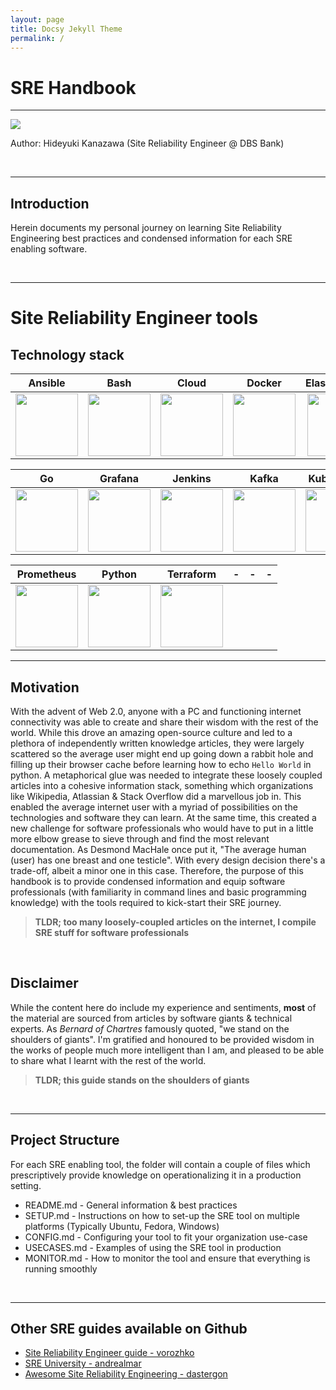 ```yaml
---
layout: page
title: Docsy Jekyll Theme
permalink: /
---
```


# SRE Handbook
---

![](assets/static/sre-banner.png)

Author: Hideyuki Kanazawa (Site Reliability Engineer @ DBS Bank)

<br>

---

## Introduction
Herein documents my personal journey on learning Site Reliability Engineering best practices and condensed information for each SRE enabling software. 

<br>

---

# Site Reliability Engineer tools

## Technology stack

Ansible | Bash | Cloud | Docker | Elasticsearch | Git
:-------------------------:|:-------------------------:|:-------------------------:|:-------------------------:|:-------------------------:|:-------------------------:
<img src="assets/static/ansible.png" width="100">  |  <img src="assets/static/bash.png" width="100"> | <img src="assets/static/aws.jpg" width="100"> | <img src="assets/static/docker.png" width="100"> | <img src="assets/static/elasticsearch.png" width="100"> | <img src="assets/static/git.png" width="100">

Go | Grafana | Jenkins | Kafka | Kubernetes | Nginx
:-------------------------:|:-------------------------:|:-------------------------:|:-------------------------:|:-------------------------:|:-------------------------:
<img src="assets/static/go.png" width="100">  |  <img src="assets/static/grafana.jpg" width="100"> | <img src="assets/static/jenkins.png" width="100"> | <img src="assets/static/kafka.png" width="100"> | <img src="assets/static/kubernetes.png" width="100"> | <img src="assets/static/nginx.png" width="100">

Prometheus | Python | Terraform | - | - | -
:-------------------------:|:-------------------------:|:-------------------------:|:-------------------------:|:-------------------------:|:-------------------------:
<img src="assets/static/prometheus.png" width="100">  |  <img src="assets/static/python.png" width="100"> | <img src="assets/static/terraform.png" width="100"> 



---

## Motivation
With the advent of Web 2.0, anyone with a PC and functioning internet connectivity was able to create and share their wisdom with the rest of the world. While this drove an amazing open-source culture and led to a plethora of independently written knowledge articles, they were largely scattered so the average user might end up going down a rabbit hole and filling up their browser cache before learning how to echo `Hello World` in python. A metaphorical glue was needed to integrate these loosely coupled articles into a cohesive information stack, something which organizations like Wikipedia, Atlassian & Stack Overflow did a marvellous job in. This enabled the average internet user with a myriad of possibilities on the technologies and software they can learn. At the same time, this created a new challenge for software professionals who would have to put in a little more elbow grease to sieve through and find the most relevant documentation. As Desmond MacHale once put it, "The average human (user) has one breast and one testicle". With every design decision there's a trade-off, albeit a minor one in this case. Therefore, the purpose of this handbook is to provide condensed information and equip software professionals (with familiarity in command lines and basic programming knowledge) with the tools required to kick-start their SRE journey.

> **TLDR; too many loosely-coupled articles on the internet, I compile SRE stuff for software professionals**

<br>

## Disclaimer
While the content here do include my experience and sentiments, **most** of the material are sourced from articles by software giants & technical experts. As *Bernard of Chartres* famously quoted, "we stand on the shoulders of giants". I'm gratified and honoured to be provided wisdom in the works of people much more intelligent than I am, and pleased to be able to share what I learnt with the rest of the world. 

> **TLDR; this guide stands on the shoulders of giants** 

<br>


---


## Project Structure

For each SRE enabling tool, the folder will contain a couple of files which prescriptively provide knowledge on operationalizing it in a production setting. 

- README.md - General information & best practices
- SETUP.md - Instructions on how to set-up the SRE tool on multiple platforms (Typically Ubuntu, Fedora, Windows)
- CONFIG.md - Configuring your tool to fit your organization use-case
- USECASES.md - Examples of using the SRE tool in production
- MONITOR.md - How to monitor the tool and ensure that everything is running smoothly


<br>

---

## Other SRE guides available on Github

- [Site Reliability Engineer guide - vorozhko](https://github.com/vorozhko/site-reliability-engineer-guide)
- [SRE University - andrealmar](https://github.com/andrealmar/sre-university)
- [Awesome Site Reliability Engineering - dastergon](https://github.com/dastergon/awesome-sre)